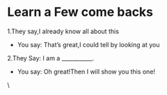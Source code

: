 # Learn a Few come backs

1.They say,I already know all about this

* You say: That’s great,I could tell by looking at you

2.They Say: I am a \_\_\_\_\_\_\_\_\_\_\_.

* You say: Oh great!Then I will show you this one!

\
